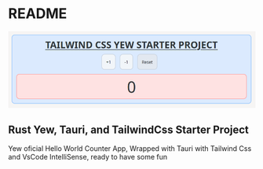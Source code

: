 # README

![image](assets/2022-03-17-21-34-39.png)

## Rust Yew, Tauri, and TailwindCss Starter Project

Yew oficial Hello World Counter App, Wrapped with Tauri with Tailwind Css and VsCode IntelliSense, ready to have some fun